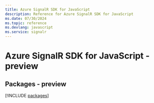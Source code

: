 ```yaml
---
title: Azure SignalR SDK for JavaScript
description: Reference for Azure SignalR SDK for JavaScript
ms.date: 07/30/2024
ms.topic: reference
ms.devlang: javascript
ms.service: signalr
---
```

# Azure SignalR SDK for JavaScript - preview
## Packages - preview
[!INCLUDE [packages](signalr-index.md)]